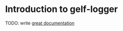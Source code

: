 # Introduction to gelf-logger

TODO: write [great documentation](http://jacobian.org/writing/what-to-write/)
